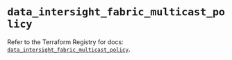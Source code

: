 # `data_intersight_fabric_multicast_policy`

Refer to the Terraform Registry for docs: [`data_intersight_fabric_multicast_policy`](https://registry.terraform.io/providers/ciscodevnet/intersight/1.0.71/docs/data-sources/fabric_multicast_policy).
